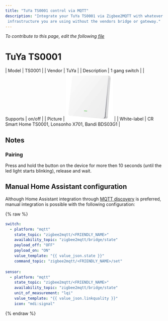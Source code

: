 ```yaml
---
title: "TuYa TS0001 control via MQTT"
description: "Integrate your TuYa TS0001 via Zigbee2MQTT with whatever smart home
 infrastructure you are using without the vendors bridge or gateway."
---
```


*To contribute to this page, edit the following
[file](https://github.com/Koenkk/zigbee2mqtt.io/blob/master/docs/devices/TS0001.md)*

# TuYa TS0001

| Model | TS0001  |
| Vendor  | TuYa  |
| Description | 1 gang switch |
| Supports | on/off |
| Picture | ![TuYa TS0001](../images/devices/TS0001.jpg) |
| White-label | CR Smart Home TS0001, Lonsonho X701, Bandi BDS03G1 |

## Notes


### Pairing
Press and hold the button on the device for more then 10 seconds (until the led light starts blinking), release and wait.


## Manual Home Assistant configuration
Although Home Assistant integration through [MQTT discovery](../integration/home_assistant) is preferred,
manual integration is possible with the following configuration:


{% raw %}
```yaml
switch:
  - platform: "mqtt"
    state_topic: "zigbee2mqtt/<FRIENDLY_NAME>"
    availability_topic: "zigbee2mqtt/bridge/state"
    payload_off: "OFF"
    payload_on: "ON"
    value_template: "{{ value_json.state }}"
    command_topic: "zigbee2mqtt/<FRIENDLY_NAME>/set"

sensor:
  - platform: "mqtt"
    state_topic: "zigbee2mqtt/<FRIENDLY_NAME>"
    availability_topic: "zigbee2mqtt/bridge/state"
    unit_of_measurement: "lqi"
    value_template: "{{ value_json.linkquality }}"
    icon: "mdi:signal"
```
{% endraw %}


